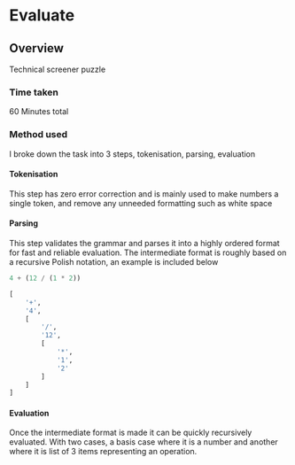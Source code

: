# Evaluate
## Overview
Technical screener puzzle

### Time taken
60 Minutes total

### Method used
I broke down the task into 3 steps, tokenisation, parsing, evaluation

#### Tokenisation
This step has zero error correction and is mainly used to make numbers a single token, 
and remove any unneeded formatting such as white space

#### Parsing
This step validates the grammar and parses it into a highly ordered format for fast and reliable evaluation.
The intermediate format is roughly based on a recursive Polish notation, an example is included below

```python
4 + (12 / (1 * 2))

[
    '+', 
    '4', 
    [
        '/', 
        '12', 
        [
            '*', 
            '1', 
            '2'
        ]
    ]
]
```

#### Evaluation
Once the intermediate format is made it can be quickly recursively evaluated. With two cases, a basis case where it
is a number and another where it is list of 3 items representing an operation.